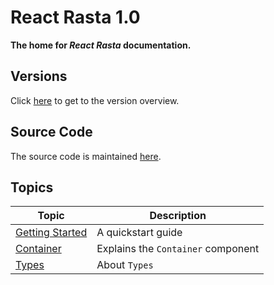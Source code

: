 # React Rasta 1.0

**The home for _React Rasta_ documentation.**

## Versions

Click [here](https://github.com/ChilliCream/react-rasta-docs) to get to the version overview.

## Source Code

The source code is maintained [here](https://github.com/ChilliCream/react-rasta).

## Topics

| Topic                                     | Description                        |
| ----------------------------------------- | ---------------------------------- |
| [Getting Started](docs/GettingStarted.md) | A quickstart guide                 |
| [Container](docs/Container.md)            | Explains the `Container` component |
| [Types](docs/Types.md)                    | About `Types`                      |
